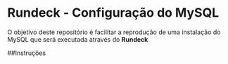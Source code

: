 # Rundeck - Configuração do MySQL

O objetivo deste repositório é facilitar a reprodução de uma instalação do MySQL que será executada através do **Rundeck**

##Instruções
